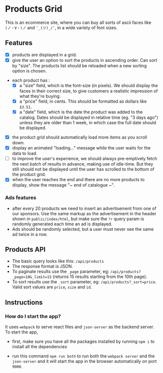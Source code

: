 # Products Grid

This is an ecommerce site, where you can buy all sorts of ascii faces like `(ノ・∀・)ノ` and `¯_(ツ)_/¯`, in a wide variety of font sizes.

## Features

- [x] products are displayed in a grid.
- [x] give the user an option to sort the products in ascending order. Can sort by "size". The products list should be reloaded when a new sorting option is chosen.
- each product has :
  - [x] a "size" field, which is the font-size (in pixels). We should display the faces in their correct size, to give customers a realistic impression of what they're buying.
  - [x] a "price" field, in cents. This should be formatted as dollars like `$3.51`.
  - [x] a "date" field, which is the date the product was added to the catalog. Dates should be displayed in relative time (eg. "3 days ago") unless they are older than 1 week, in which case the full date should be displayed.
- [x] the product grid should automatically load more items as you scroll down.
- [x] display an animated "loading..." message while the user waits for the data to load.
- [ ] to improve the user's experience, we should always pre-emptively fetch the next batch of results in advance, making use of idle-time. But they still should not be displayed until the user has scrolled to the bottom of the product grid.
- [x] when the user reaches the end and there are no more products to display, show the message "~ end of catalogue ~".

### Ads features

- after every 20 products we need to insert an advertisement from one of our sponsors. Use the same markup as the advertisement in the header shown in `public/index/html`, but make sure the `?r` query param is randomly generated each time an ad is displayed.
- Ads should be randomly selected, but a user must never see the same ad twice in a row.

## Products API

- The basic query looks like this: `/api/products`
- The response format is JSON.
- To paginate results use the `_page` parameter, eg: `/api/products?_page=10&_limit=15` (returns 15 results starting from the 10th page).
- To sort results use the `_sort` parameter, eg: `/api/products?_sort=price`. Valid sort values are `price`, `size` and `id`.

## Instructions

### How do I start the app?

It uses `webpack` to serve react files and `json-server` as the backend server. To start the app,

- first, make sure you have all the packages installed by running `npm i` to install all the dependencies

- run this command `npm run both` to run both the `webpack server` and the `json-server` and it will start the app in the browser automatically on port `9000`.
